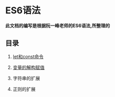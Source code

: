 # ES6语法

**此文档的编写是根据阮一峰老师的ES6语法,所整理的**

## 目录

1. [let和const命令](https://github.com/qq2575896094/ES6/blob/master/code/let和const命令/README.md)

2. [变量的解构赋值](https://github.com/qq2575896094/ES6/blob/master/code/变量的解构赋值/README.md)

3. 字符串的扩展

4. 正则的扩展

